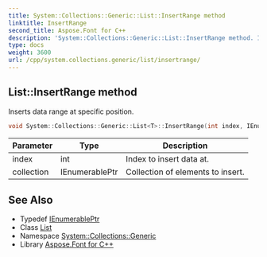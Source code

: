 ```yaml
---
title: System::Collections::Generic::List::InsertRange method
linktitle: InsertRange
second_title: Aspose.Font for C++
description: 'System::Collections::Generic::List::InsertRange method. Inserts data range at specific position in C++.'
type: docs
weight: 3600
url: /cpp/system.collections.generic/list/insertrange/
---
```

## List::InsertRange method


Inserts data range at specific position.

```cpp
void System::Collections::Generic::List<T>::InsertRange(int index, IEnumerablePtr collection)
```


| Parameter | Type | Description |
| --- | --- | --- |
| index | int | Index to insert data at. |
| collection | IEnumerablePtr | Collection of elements to insert. |

## See Also

* Typedef [IEnumerablePtr](../ienumerableptr/)
* Class [List](../)
* Namespace [System::Collections::Generic](../../)
* Library [Aspose.Font for C++](../../../)
